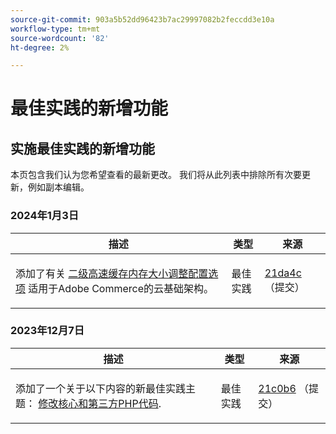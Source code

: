 ```yaml
---
source-git-commit: 903a5b52dd96423b7ac29997082b2feccdd3e10a
workflow-type: tm+mt
source-wordcount: '82'
ht-degree: 2%

---
```

# 最佳实践的新增功能

## 实施最佳实践的新增功能

本页包含我们认为您希望查看的最新更改。 我们将从此列表中排除所有次要更新，例如副本编辑。

### 2024年1月3日

<table style="table-layout:auto;">
  <thead>
    <tr>
      <th>描述</th>
      <th>类型</th>
      <th>来源</th>
    </tr>
  </thead>
  <tbody>
    <tr>
      <td><p>添加了有关 <a href="https://experienceleague.adobe.com/docs/commerce-operations/implementation-playbook/best-practices/planning/redis-service-configuration.html">二级高速缓存内存大小调整配置选项</a> 适用于Adobe Commerce的云基础架构。</p>
</td>
      <td>最佳实践</td>
      <td><a href="https://github.com/AdobeDocs/commerce-operations.en/commit/21da4c22744dbb3b27b0dbe184b946788748a52e">21da4c</a> （提交）</td>
    </tr>
  </tbody>
</table><!-- date_group --><!-- month_group -->

### 2023年12月7日

<table style="table-layout:auto;">
  <thead>
    <tr>
      <th>描述</th>
      <th>类型</th>
      <th>来源</th>
    </tr>
  </thead>
  <tbody>
    <tr>
      <td><p>添加了一个关于以下内容的新最佳实践主题： <a href="https://experienceleague.adobe.com/docs/commerce-operations/implementation-playbook/best-practices/development/modifying-core-and-third-party-code.html">修改核心和第三方PHP代码</a>.</p>
</td>
      <td>最佳实践</td>
      <td><a href="https://github.com/AdobeDocs/commerce-operations.en/commit/21c0b6faab093bf9db860ce2f4d56072c4cc6e49">21c0b6</a> （提交）</td>
    </tr>
  </tbody>
</table><!-- date_group --><!-- month_group --><!-- year_group -->

